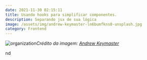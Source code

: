 ```yaml
---
date: 2021-11-30 02:15:11
title: Usando hooks para simplificar componentes.
description: Separando jsx de sua lógica
image: /assets/img/andrew-keymaster-ln6bumfkns0-unsplash.jpg
category: Frontend
---
```

![organization](/assets/img/tim-mossholder-kzcwygxz_j4-unsplash.jpg "organization")*Crédito da imagem: [Andrew Keymaster](https://unsplash.com/@arnidan)*

nd